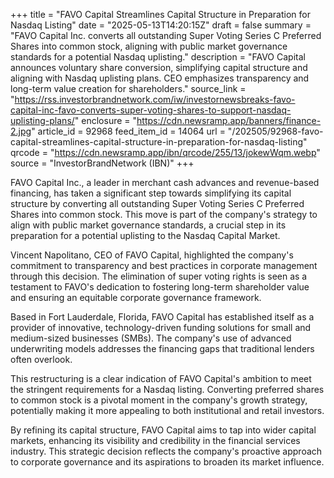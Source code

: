+++
title = "FAVO Capital Streamlines Capital Structure in Preparation for Nasdaq Listing"
date = "2025-05-13T14:20:15Z"
draft = false
summary = "FAVO Capital Inc. converts all outstanding Super Voting Series C Preferred Shares into common stock, aligning with public market governance standards for a potential Nasdaq uplisting."
description = "FAVO Capital announces voluntary share conversion, simplifying capital structure and aligning with Nasdaq uplisting plans. CEO emphasizes transparency and long-term value creation for shareholders."
source_link = "https://rss.investorbrandnetwork.com/iw/investornewsbreaks-favo-capital-inc-favo-converts-super-voting-shares-to-support-nasdaq-uplisting-plans/"
enclosure = "https://cdn.newsramp.app/banners/finance-2.jpg"
article_id = 92968
feed_item_id = 14064
url = "/202505/92968-favo-capital-streamlines-capital-structure-in-preparation-for-nasdaq-listing"
qrcode = "https://cdn.newsramp.app/ibn/qrcode/255/13/jokewWqm.webp"
source = "InvestorBrandNetwork (IBN)"
+++

<p>FAVO Capital Inc., a leader in merchant cash advances and revenue-based financing, has taken a significant step towards simplifying its capital structure by converting all outstanding Super Voting Series C Preferred Shares into common stock. This move is part of the company's strategy to align with public market governance standards, a crucial step in its preparation for a potential uplisting to the Nasdaq Capital Market.</p><p>Vincent Napolitano, CEO of FAVO Capital, highlighted the company's commitment to transparency and best practices in corporate management through this decision. The elimination of super voting rights is seen as a testament to FAVO's dedication to fostering long-term shareholder value and ensuring an equitable corporate governance framework.</p><p>Based in Fort Lauderdale, Florida, FAVO Capital has established itself as a provider of innovative, technology-driven funding solutions for small and medium-sized businesses (SMBs). The company's use of advanced underwriting models addresses the financing gaps that traditional lenders often overlook.</p><p>This restructuring is a clear indication of FAVO Capital's ambition to meet the stringent requirements for a Nasdaq listing. Converting preferred shares to common stock is a pivotal moment in the company's growth strategy, potentially making it more appealing to both institutional and retail investors.</p><p>By refining its capital structure, FAVO Capital aims to tap into wider capital markets, enhancing its visibility and credibility in the financial services industry. This strategic decision reflects the company's proactive approach to corporate governance and its aspirations to broaden its market influence.</p>